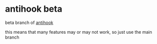 # antihook beta
beta branch of [antihook](https://github.com/pompompur1nn/antihook)

this means that many features may or may not work, so just use the main branch
